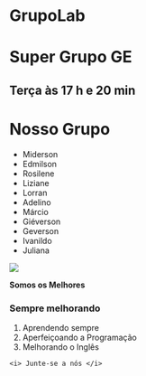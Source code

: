 # GrupoLab
<!DOCTYPE html>
<html lang="pt" dir="ltr">
<body>
<head>
    <meta charset="utf-8">
    <title> Nosso Grupo </title>
    <link rel="stylesheet" href="style.css">
  </head>
<div class="parte-um">
<h1> <p class="ini"> Super Grupo GE </p class="ini"></h1>
	
<h2> Terça às 17 h e 20 min </h2>
<h1> Nosso Grupo </h1><ul> 
	<li> Miderson</li>
	<li> Edmilson</li>
	<li> Rosilene</li>
	<li> Liziane </li>
	<li> Lorran </li>
	<li> Adelino</li>
	<li> Márcio</li>
	<li> Giéverson</li>
	<li> Geverson</li>
	<li> Ivanildo</li>
	<li> Juliana</li> </ul>
</div class="parte-um">

<div class="parte-dois">
<img id="imagem-um" src="https://i.postimg.cc/Dy23JCxM/ni.jpg">
<b> <p> Somos os Melhores</p></b>
</div class="parte-dois">

<div class="parte-três">
<h3> Sempre melhorando </h3><ol>
	<li> Aprendendo sempre</li>
	<li> Aperfeiçoando a Programação</li>
	<li> Melhorando o Inglês</li></ol>

	<i> Junte-se a nós </i>
</div class="parte-três">

</body>
</html>
